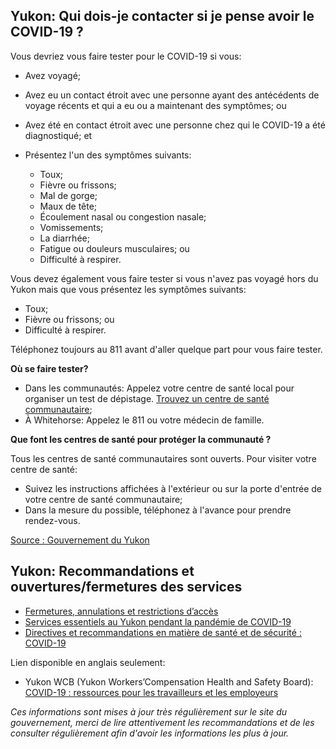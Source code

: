 ## Yukon: Qui dois-je contacter si je pense avoir le COVID-19 ?

Vous devriez vous faire tester pour le COVID-19 si vous:

- Avez voyagé;
- Avez eu un contact étroit avec une personne ayant des antécédents de voyage récents et qui a eu ou a maintenant des symptômes; ou
- Avez été en contact étroit avec une personne chez qui le COVID-19 a été diagnostiqué; et
- Présentez l'un des symptômes suivants:

  - Toux;
  - Fièvre ou frissons;
  - Mal de gorge;
  - Maux de tête;
  - Écoulement nasal ou congestion nasale;
  - Vomissements;
  - La diarrhée;
  - Fatigue ou douleurs musculaires; ou
  - Difficulté à respirer.
  
Vous devez également vous faire tester si vous n'avez pas voyagé hors du Yukon mais que vous présentez les symptômes suivants:

- Toux;
- Fièvre ou frissons; ou
- Difficulté à respirer.

Téléphonez toujours au 811 avant d'aller quelque part pour vous faire tester.

**Où se faire tester?**

- Dans les communautés: Appelez votre centre de santé local pour organiser un test de dépistage. [Trouvez un centre de santé communautaire](https://yukon.ca/fr/sante-et-bien-etre/hopitaux-et-centres-de-sante/hopitaux-et-centres-de-sante);
- À Whitehorse: Appelez le 811 ou votre médecin de famille.

**Que font les centres de santé pour protéger la communauté ?**

Tous les centres de santé communautaires sont ouverts. Pour visiter votre centre de santé:

- Suivez les instructions affichées à l'extérieur ou sur la porte d'entrée de votre centre de santé communautaire;
- Dans la mesure du possible, téléphonez à l'avance pour prendre rendez-vous.

[Source : Gouvernement du Yukon](https://yukon.ca/fr/questions-frequentes-la-covid-19-au-yukon)

## Yukon: Recommandations et ouvertures/fermetures des services

- [Fermetures, annulations et restrictions d’accès](https://yukon.ca/fr/fermetures-annulations-et-restrictions-dacces)
- [Services essentiels au Yukon pendant la pandémie de COVID-19](https://yukon.ca/fr/health-and-wellness/covid-19/essential-services-yukon-during-covid-19)
- [Directives et recommandations en matière de santé et de sécurité : COVID-19](https://yukon.ca/fr/industry-specific-guidelines-and-recommendations-covid-19)

Lien disponible en anglais seulement:

- Yukon WCB (Yukon Workers’Compensation Health and Safety Board): [COVID-19 : ressources pour les travailleurs et les employeurs](https://wcb.yk.ca/COVID-19.aspx)

_Ces informations sont mises à jour très régulièrement sur le site du gouvernement, merci de lire attentivement les recommandations et de les consulter régulièrement afin d'avoir les informations les plus à jour._
